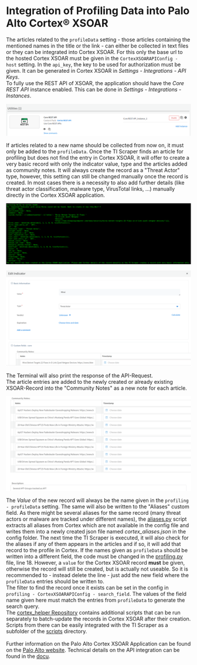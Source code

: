 # Integration of Profiling Data into Palo Alto Cortex® XSOAR

The articles related to the `profileData` setting - those articles containing the mentioned names in the title or the link - can either be collected in text files or they can be integrated into Cortex XSOAR. For this only the base url to the hosted Cortex XSOAR must be given in the `CortexXSOARAPIConfig - host` setting. In the `api_key`, the key to be used for authorization must be given. It can be generated in Cortex XSOAR in *Settings - Integrations - API Keys*.<br/>
To fully use the REST API of XSOAR, the application should have the *Core REST API* instance enabled. This can be done in *Settings - Integrations - Instances*.

![Necessary Integration Instances](/assets/images/XSOAR/rest_api.png "Necessary Integration Instances")

If articles related to a new name should be collected from now on, it must only be added to the `profileData`. Once the TI Scraper finds an article for profiling but does not find the entry in Cortex XSOAR, it will offer to create a very basic record with only the indicator value, type and the articles added as community notes. It will always create the record as a "Threat Actor" type, however, this setting can still be changed manually once the record is created. In most cases there is a necessity to also add further details (like threat actor classification, malware type, VirusTotal links, ...) manually directly in the Cortex XSOAR application.

![Terminal Text for newly created record](/assets/images/XSOAR/terminal_new_record.png "Terminal Text for newly created record")

![Newly Created Record in Cortex XSOAR](/assets/images/XSOAR/new_record.png "Newly created record in PA Cortex XSOAR")

The Terminal will also print the response of the API-Request. <br/>
The article entries are added to the newly created or already existing XSOAR-Record into the "Community Notes" as a new note for each article.

![Records of the APT entry](/assets/images/XSOAR/added_records.png "Records of the APT entry in PA Cortex XSOAR")

The *Value* of the new record will always be the name given in the `profiling - profileData` setting. The same will also be written to the "Aliases" custom field. As there might be several aliases for the same record (many threat actors or malware are tracked under different names), the [aliases.py](/scripts/lib/aliases.py) script extracts all aliases from Cortex which are not available in the config file and writes them into a newly created json file named *cortex_aliases.json* in the config folder. The next time the TI Scraper is executed, it will also check for the aliases if any of them appears in the articles and if so, it will add that record to the profile in Cortex.
If the names given as `profileData` should be written into a different field, the code must be changed in the [profiling.py](/scripts/lib/profiling.py) file, line 18. However, a `value` for the Cortex XSOAR record **must** be given, otherwise the record will still be created, but is actually not useable. So it is recommended to - instead delete the line - just add the new field where the `profileData` entries should be written to. <br/>
The filter to find the record once it exists can be set in the config in `profiling - CortexXSOARAPIConfig - search_field`. The values of the field name given here must match the entries from `profileData` to generate the search query.<br/>
The [cortex_helper Repository](https://github.com/sandra-liedtke/cortex_helper) contains additional scripts that can be run separately to batch-update the records in Cortex XSOAR after their creation. Scripts from there can be easily integrated with the TI Scraper as a subfolder of the [scripts](/scripts/) directory.<br/><br/>
Further information on the Palo Alto Cortex XSOAR Application can be found on the [Palo Alto website](https://www.paloaltonetworks.com/resources/datasheets/cortex-xsoar-overview). Technical details on the API integration can be found in the [docu](https://docs.paloaltonetworks.com/develop/api#sort=relevancy&layout=card&numberOfResults=25).